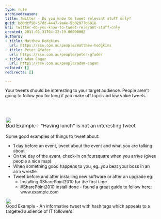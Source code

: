 ```yaml
---
type: rule
archivedreason: 
title: Twitter - Do you know to tweet relevant stuff only?
guid: b80dcf50-57dd-4447-9a4e-5b02077d8016
uri: twitter-do-you-know-to-tweet-relevant-stuff-only
created: 2011-01-31T04:22:19.0000000Z
authors:
- title: Matthew Hodgkins
  url: https://ssw.com.au/people/matthew-hodgkins
- title: Peter Gfader
  url: https://ssw.com.au/people/peter-gfader
- title: Adam Cogan
  url: https://ssw.com.au/people/adam-cogan
related: []
redirects: []

---
```




  <div>Your tweets should be interesting to your target audience. People aren't going to follow you for long if you make off topic and low value tweets.</div>

<br><excerpt class='endintro'></excerpt><br>

  <div>
<div style="text-align&#58;left;padding-bottom&#58;3px;margin&#58;0px;padding-left&#58;3px;padding-right&#58;3px;word-wrap&#58;break-word;padding-top&#58;3px;">
<div><img src="/PublishingImages/twitter-boring-tweet.png" /><br>
<span><font class="ms-rteCustom-FigureBad" size="+0">Bad Example - &quot;Having lunch&quot; is not an interesting tweet<br>
</font></span></div>
<div><span><br>
Some good examples of things to tweet about&#58;</span></div>
<div>
<ul>
    <li>1 day before an event, tweet about the event and what you are talking about </li>
    <li>On the day of the event, check-in on foursquare when you arrive (gives people a nice map) </li>
    <li>When something good happens to you, eg. you beat your boss in an arm wrestle&#160; </li>
    <li>Tweet before and after installing new software or after an upgrade eg&#58;<br>
    <ul>
        <li>Installing #SharePoint2010 for the first time </li>
        <li>#SharePoint2010 install done - found a great guide to follow here&#58; www.example.com </li>
    </ul>
    </li>
</ul>
<div><span><img src="/PublishingImages/twitter-goodtweet.png" /></span><br>
</div>
</div>
<div class="ms-rteCustom-FigureGood">Good Example - An informative tweet with hash tags which appeals to a targeted audience of IT followers</div>
</div>
</div>



